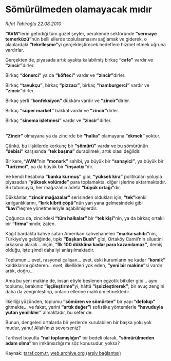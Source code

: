 # Sömürülmeden olamayacak mıdır

*Rıfat Tahiroğlu 22.08.2010*

<div class="yazi"><p><b>“AVM”</b>lerin getirdiği tüm güzel şeyler, perakende sektöründe<b> “sermaye temerküzü”</b>nün belli ellerde toplulaşmasını sağlamak ve giderek, o alanlardaki <b>“tekelleşme”</b>yi gerçekleştirecek hedeflere hizmet etmek uğruna vardırlar.</p>
<p>Gerçekten de, piyasada artık ayakta kalabilmiş birkaç<b> “cafe”</b> vardır ve <b>“zincir”</b>dirler.</p>
<p>Birkaç <b>“dönerci”</b> ya da <b>“köfteci”</b> vardır ve <b>“zincir”</b>dirler. </p>
<p>Birkaç <b>“tavukçu”</b>, birkaç<b> “pizzacı”</b>, birkaç <b>“hamburgerci”</b> vardır ve <b>“zincir”</b>dirler.</p>
<p>Birkaç yerli <b>“konfeksiyon”</b> dükkânı vardır ve <b>“zincir”</b>dirler.</p>
<p>Birkaç <b>“süper market”</b> bakkal vardır ve<b> “zincir”</b>dirler.</p>
<p>Birkaç <b>“sinema işletmesi”</b> vardır ve<b> “zincir”</b>dirler.</p>
<p><b><br/>“Zincir”</b> olmayana ya da zincirde bir <b>“halka”</b> olamayana<b> “ekmek” </b>yoktur.</p>
<p>Çünkü, bu ilişkilerde korkunç bir <b>“sömürü”</b> vardır ve bu sömürünün <b>“debisi”</b> karşısında <b>“tek başına”</b> durabilmek, artık olası değildir.</p>
<p>Bir kere,<b> “AVM”</b>nin <b>“monark”</b> sahibi, ya büyük bir <b>“sanayici”</b>, ya büyük bir <b>“turizmci”</b>, ya da büyük bir <b>“inşaatçı”</b>dır.</p>
<p>Ve kendi hesabına <b>“banka kurmuş”</b> gibi, <b>“yüksek kira”</b> politikaları yoluyla piyasadan <b>“yüksek volümde”</b> para toplamakta, diğer işlerine aktarmaktadır. Bu tutumuyla, her mağazanın âdeta <b>“büyük ortağı”</b>dır.</p>
<p>Dükkânlar, <b>“zincir mağazalar” </b>serisinden oldukları için,<b> “tek”</b>kenki kırılganlıklarını, <b>“kırk kibrit çöpü”</b>nün yan yana gelmesindeki gibi <b>“kavi”</b>leşme yönetmeleriyle aşabilmişlerdir.</p>
<p>Çoğunca da, zincirdeki<b> “tüm halkalar” </b>bir <b>“tek kişi”</b>nin, ya da birkaç ortaklı bir <b>“firma”</b>nındır, zaten.</p>
<p>Kâğıt bardakta kahve satan Amerikan kahvehaneleri<b> “marka sahibi”</b>nin, Türkiye’ye geldiğinde, tıpkı <b>“Başkan Bush”</b> gibi, Ortaköy Camii’nin siluetini arkasına alarak... niçin, <b>“İlk 100 dükkâna kadar para kazanılamaz”</b>, demiş olduğu, işte şimdi daha iyi anlaşılmaktadır.</p>
<p>Toplumun... evet, rasyonel çalışan... evet, eski kurumların ne kadar <b>“komik”</b> kaldıklarını gösteren... evet, ilkellikleri yok eden, <b>“yeni bir makine”</b>si vardır artık, doğru...</p>
<p>Ama bu yeni makine de, insan etiyle beslenen egzotik bitkiler gibi... aynı toplumu, bırakınız <b>“işçileştirme”</b>yi, hâttâ <b>“işsizleştirerek”</b>; bir avuç zengini daha da zenginleştirip, onların ellerine mahkûm etmektedir.</p>
<p>İlkelliği yüzünden, toplumu <b>“sömüren ve sömürten”</b> bir yapı <b>“defolup”</b> gitmekte... ve fakat, yerini <b>“artık değer”</b>i sofistike yöntemlerle <b>“havuduyla yutan yenilikler”</b> almaktadır, bu sefer de.</p>
<p>Bunun, dengeleri ortalarda bir yerlerde kurulabilen bir başka yolu yok mudur, yahu! Allah’ınızı severseniz?</p>
<p>Tarihsel boyutta <b>“nal toplamışlığın”</b> bir bedeli olarak,<b> “sömürülmeden adam olma”</b>nın imkânsızlığı mı söz konusudur, yoksa?</p></div>

Kaynak: [taraf.com.tr](http://www.taraf.com.tr:80/rifat-tahiroglu/makale-somurulmeden-olamayacak-midir.htm), [web.archive.org (arşiv bağlantısı)](http://web.archive.org/web/20100823202724/http://www.taraf.com.tr:80/rifat-tahiroglu/makale-somurulmeden-olamayacak-midir.htm)
